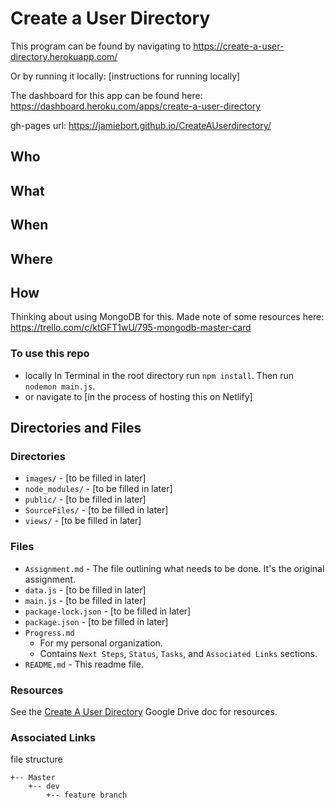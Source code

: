 # Create a User Directory

This program can be found by navigating to https://create-a-user-directory.herokuapp.com/

Or by running it locally:
[instructions for running locally]

The dashboard for this app can be found here: https://dashboard.heroku.com/apps/create-a-user-directory

gh-pages url: https://jamiebort.github.io/CreateAUserdirectory/


## Who
## What
## When
## Where
## How

Thinking about using MongoDB for this. Made note of some resources here:
https://trello.com/c/ktGFT1wU/795-mongodb-master-card

### To use this repo
* locally
In Terminal in the root directory run `npm install`.
Then run `nodemon main.js`.
* or navigate to [in the process of hosting this on Netlify]

## Directories and Files
### Directories
* `images/` - [to be filled in later]
* `node_modules/` - [to be filled in later]
* `public/` - [to be filled in later]
* `SourceFiles/` - [to be filled in later]
* `views/` - [to be filled in later]

### Files
* `Assignment.md` - The file outlining what needs to be done. It's the original assignment.
* `data.js` - [to be filled in later]
* `main.js` - [to be filled in later]
* `package-lock.json` - [to be filled in later]
* `package.json` - [to be filled in later]
* `Progress.md`
    * For my personal organization.
    * Contains `Next Steps`, `Status`, `Tasks`, and `Associated Links` sections.
* `README.md` - This readme file.

### Resources
See the [Create A User Directory](https://docs.google.com/document/d/1q-ZE0Q0Si-YTMIl12HzOczL3DMyiyv6Zbr45xVkIndU/edit#) Google Drive doc for resources.

### Associated Links

file structure

    +-- Master
        +-- dev
            +-- feature branch
